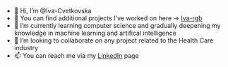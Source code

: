 - 👋 Hi, I’m @Iva-Cvetkovska
- 👀 You can find additional projects I've worked on here -> [Iva-rgb](https://github.com/Iva-rgb)
- 🌱 I’m currently learning computer science and gradually deepening my knowledge in machine learning and artifical intelligence
- 💞️ I’m looking to collaborate on any project related to the Health Care industry 
- 📫 You can reach me via my [LinkedIn](https://www.linkedin.com/in/iva-cvetkovska-b694b6213/) page
  
<!---
Iva-Cvetkovska/Iva-Cvetkovska is a ✨ special ✨ repository because its `README.md` (this file) appears on your GitHub profile.
You can click the Preview link to take a look at your changes.
--->
